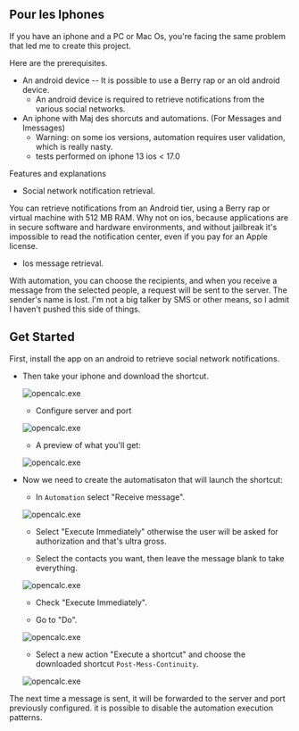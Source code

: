 ## Pour les Iphones

If you have an iphone and a PC or Mac Os, you're facing the same problem that led me to create this project.

Here are the prerequisites.

- An android device -- It is possible to use a Berry rap or an old android device.
    - An android device is required to retrieve notifications from the various social networks.
- An iphone with Maj des shorcuts and automations. (For Messages and Imessages)
    - Warning: on some ios versions, automation requires user validation, which is really nasty.
    - tests performed on iphone 13 ios < 17.0

Features and explanations

- Social network notification retrieval.

You can retrieve notifications from an Android tier, using a Berry rap or virtual machine with 512 MB RAM.
Why not on ios, because applications are in secure software and hardware environments, and without jailbreak it's impossible to read the notification center, even if you pay for an Apple license.

- Ios message retrieval.

With automation, you can choose the recipients, and when you receive a message from the selected people, a request will be sent to the server.
The sender's name is lost. I'm not a big talker by SMS or other means, so I admit I haven't pushed this side of things.


## Get Started


First, install the app on an android to retrieve social network notifications.

- Then take your iphone and download the shortcut.

    ![opencalc.exe](./img/shortcut/shortcut-1.jpg)

    - Configure server and port

    ![opencalc.exe](./img/shortcut/shortcut-2.jpg)

    - A preview of what you'll get: 

    ![opencalc.exe](./img/shortcut/shortcut-3.jpg)

- Now we need to create the automatisaton that will launch the shortcut:
    - In `Automation` select "Receive message".

     ![opencalc.exe](./img/shortcut/shortcut-4.jpg)

    - Select "Execute Immediately" otherwise the user will be asked for authorization and that's ultra gross.

    - Select the contacts you want, then leave the message blank to take everything.

    ![opencalc.exe](./img/shortcut/shortcut-5.jpg)

    - Check "Execute Immediately".

    - Go to "Do".

     ![opencalc.exe](./img/shortcut/shortcut-6.jpg)

    - Select a new action "Execute a shortcut" and choose the downloaded shortcut ``Post-Mess-Continuity``.

     ![opencalc.exe](./img/shortcut/shortcut-7.jpg)
     
The next time a message is sent, it will be forwarded to the server and port previously configured.
it is possible to disable the automation execution patterns.